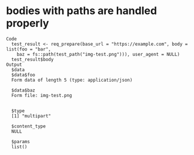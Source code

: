 # bodies with paths are handled properly

    Code
      test_result <- req_prepare(base_url = "https://example.com", body = list(foo = "bar",
        baz = fs::path(test_path("img-test.png"))), user_agent = NULL)
      test_result$body
    Output
      $data
      $data$foo
      Form data of length 5 (type: application/json) 
      
      $data$baz
      Form file: img-test.png 
      
      
      $type
      [1] "multipart"
      
      $content_type
      NULL
      
      $params
      list()
      

